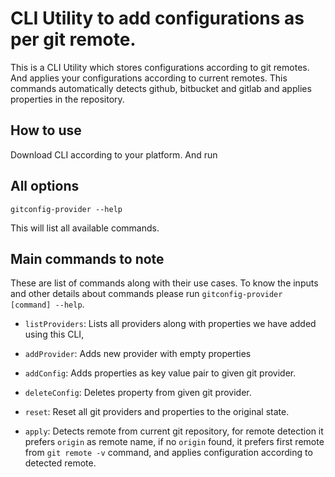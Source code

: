 # CLI Utility to add configurations as per git remote.

This is a CLI Utility which stores configurations according to git remotes. And applies your configurations according to current remotes. This commands automatically detects  github, bitbucket and gitlab and applies properties in the repository. 

## How to use

Download CLI according to your platform. And run

## All options

`gitconfig-provider --help`

This will list all available commands.

## Main commands to note

These are list of commands along with their use cases. To know the inputs and other details about commands please run `gitconfig-provider [command] --help`.

- `listProviders`: Lists all providers along with properties we have added using this CLI,

- `addProvider`: Adds new provider with empty properties

- `addConfig`: Adds properties as key value pair to given git provider.

- `deleteConfig`: Deletes property from given git provider.

- `reset`: Reset all git providers and properties to the original state.

- `apply`: Detects remote from current git repository, for remote detection it prefers `origin` as remote name, if no `origin` found, it prefers first remote from `git remote -v` command, and applies configuration according to detected remote.
